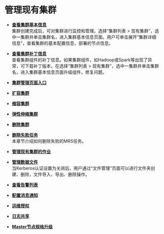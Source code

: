 # 管理现有集群<a name="ZH-CN_TOPIC_0033442111"></a>

-   **[查看集群基本信息](查看集群基本信息.md)**  
集群创建完成后，可对集群进行监控和管理。选择“集群列表 \> 现有集群“，选中一集群并单击集群名，进入集群基本信息页面。用户可单击展开“集群详细信息”，查看集群的基本配置信息、部署的节点信息。
-   **[查看集群补丁信息](查看集群补丁信息.md)**  
查看集群组件的补丁信息。如果集群组件，如Hadoop或Spark等出现了异常，可下载补丁版本，在选择“集群列表 \> 现有集群“，选中一集群并单击集群名，进入集群基本信息页面升级组件，修复问题。
-   **[集群管理页面入口](集群管理页面入口.md)**  

-   **[扩容集群](扩容集群.md)**  

-   **[缩容集群](缩容集群.md)**  

-   **[弹性伸缩集群](弹性伸缩集群.md)**  

-   **[删除集群](删除集群.md)**  

-   **[删除失败任务](删除失败任务.md)**  
本章节介绍如何删除失败的MRS任务。
-   **[管理现有集群的作业](管理现有集群的作业.md)**  

-   **[管理数据文件](管理数据文件.md)**  
当Kerberos认证设置为关闭后，用户通过“文件管理“页面可以进行文件夹创建、删除，文件导入、导出、删除操作。
-   **[查看告警列表](查看告警列表.md)**  

-   **[配置消息通知](配置消息通知.md)**  

-   **[运维授权](运维授权.md)**  

-   **[日志共享](日志共享.md)**  

-   **[Master节点规格升级](Master节点规格升级.md)**  



